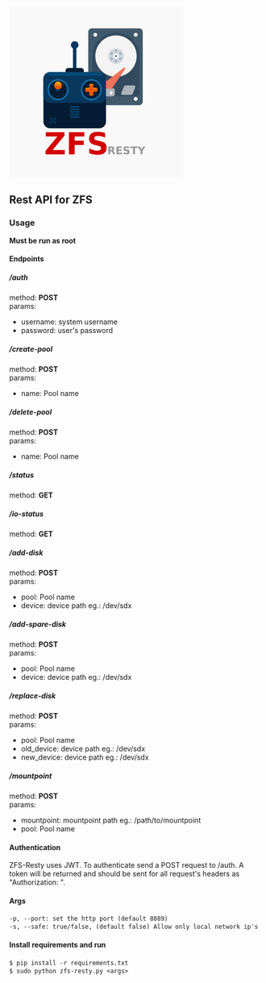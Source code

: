 ![alt text](https://raw.githubusercontent.com/jersobh/zfs-resty/master/logo.png "Logo")

## Rest API for ZFS

### Usage
**Must be run as root**

#### Endpoints

##### /auth
method: **POST**  
params: 
 - username: system username
 - password: user's password

##### /create-pool
method: **POST**  
params:
 - name: Pool name

##### /delete-pool
method: **POST**  
params:     
 - name: Pool name

##### /status
method: **GET**  

##### /io-status
method: **GET**  

##### /add-disk
method: **POST**  
params:     
 - pool: Pool name
 - device: device path eg.: /dev/sdx

##### /add-spare-disk
method: **POST**  
params:
 - pool: Pool name
 - device: device path eg.: /dev/sdx

##### /replace-disk
method: **POST**  
params:
 - pool: Pool name
 - old_device: device path eg.: /dev/sdx
 - new_device: device path eg.: /dev/sdx

##### /mountpoint
method: **POST**  
params:
 - mountpoint: mountpoint path eg.: /path/to/mountpoint 
 - pool: Pool name


#### Authentication
ZFS-Resty uses JWT. To authenticate send a POST request to /auth. A token will be returned and should be sent for all request's headers as "Authorization: <token>".

#### Args 
```
-p, --port: set the http port (default 8089)
-s, --safe: true/false, (default false) Allow only local network ip's
```

#### Install requirements and run
```
$ pip install -r requirements.txt
$ sudo python zfs-resty.py <args>

```

